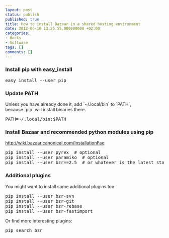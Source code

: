 ```yaml
---
layout: post
status: publish
published: true
title: How to install Bazaar in a shared hosting environment
date: 2012-06-10 13:26:55.000000000 +02:00
categories:
- Hacks
- Software
tags: []
comments: []
---
```

<h3 id="firstHeading">Install pip with easy_install</h3>

<pre>easy_install --user pip</pre>
<h3>Update PATH</h3>
Unless you have already done it, add `~/.local/bin` to `PATH`, because `pip` will install binaries there.
<pre>PATH=~/.local/bin:$PATH</pre>
<h3>Install Bazaar and recommended python modules using pip</h3>
<a href="http://wiki.bazaar.canonical.com/InstallationFaq" rel="nofollow">http://wiki.bazaar.canonical.com/InstallationFaq</a>
<pre>pip install --user pyrex  # optional
pip install --user paramiko  # optional
pip install --user bzr==2.5  # or whatever is the latest stable version</pre>
<h3>Additional plugins</h3>
You might want to install some additional plugins too:
<pre>pip install --user bzr-svn
pip install --user bzr-git 
pip install --user bzr-rebase
pip install --user bzr-fastimport</pre>
Or find more interesting plugins:
<pre>pip search bzr</pre>

